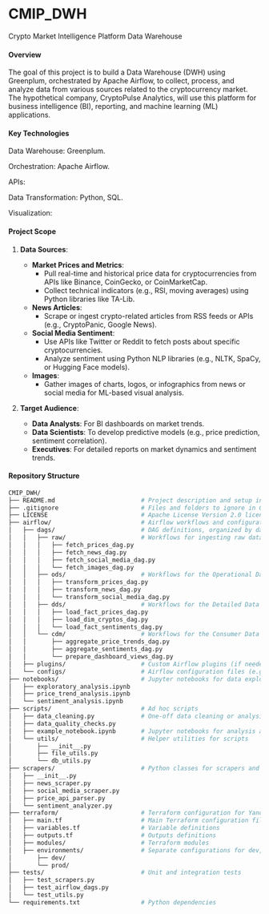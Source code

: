 # **CMIP_DWH**
Crypto Market Intelligence Platform Data Warehouse

#### **Overview**

The goal of this project is to build a Data Warehouse (DWH) using Greenplum, orchestrated by Apache Airflow, to collect, process, and analyze data from various sources related to the cryptocurrency market. The hypothetical company, CryptoPulse Analytics, will use this platform for business intelligence (BI), reporting, and machine learning (ML) applications.

#### **Key Technologies**

Data Warehouse: Greenplum.

Orchestration: Apache Airflow.

APIs:

Data Transformation: Python, SQL.

Visualization:

#### **Project Scope**

1. **Data Sources**:
   - **Market Prices and Metrics**:
     - Pull real-time and historical price data for cryptocurrencies from APIs like Binance, CoinGecko, or CoinMarketCap.
     - Collect technical indicators (e.g., RSI, moving averages) using Python libraries like TA-Lib.
   - **News Articles**:
     - Scrape or ingest crypto-related articles from RSS feeds or APIs (e.g., CryptoPanic, Google News).
   - **Social Media Sentiment**:
     - Use APIs like Twitter or Reddit to fetch posts about specific cryptocurrencies.
     - Analyze sentiment using Python NLP libraries (e.g., NLTK, SpaCy, or Hugging Face models).
   - **Images**:
     - Gather images of charts, logos, or infographics from news or social media for ML-based visual analysis.

2. **Target Audience**:
   - **Data Analysts**: For BI dashboards on market trends.
   - **Data Scientists**: To develop predictive models (e.g., price prediction, sentiment correlation).
   - **Executives**: For detailed reports on market dynamics and sentiment trends.


#### **Repository Structure**

``` sh
CMIP_DWH/
├── README.md                        # Project description and setup instructions
├── .gitignore                       # Files and folders to ignore in Git
├── LICENSE                          # Apache License Version 2.0 license file
├── airflow/                         # Airflow workflows and configuration
│   ├── dags/                        # DAG definitions, organized by data layers
│   │   ├── raw/                     # Workflows for ingesting raw data
│   │   │   ├── fetch_prices_dag.py
│   │   │   ├── fetch_news_dag.py
│   │   │   ├── fetch_social_media_dag.py
│   │   │   └── fetch_images_dag.py
│   │   ├── ods/                     # Workflows for the Operational Data Store (cleaned data)
│   │   │   ├── transform_prices_dag.py
│   │   │   ├── transform_news_dag.py
│   │   │   └── transform_social_media_dag.py
│   │   ├── dds/                     # Workflows for the Detailed Data Store (fact and dimension tables)
│   │   │   ├── load_fact_prices_dag.py
│   │   │   ├── load_dim_cryptos_dag.py
│   │   │   └── load_fact_sentiments_dag.py
│   │   └── cdm/                     # Workflows for the Consumer Data Mart (aggregated and analytics-ready data)
│   │       ├── aggregate_price_trends_dag.py
│   │       ├── aggregate_sentiments_dag.py
│   │       └── prepare_dashboard_views_dag.py
│   ├── plugins/                     # Custom Airflow plugins (if needed)
│   └── configs/                     # Airflow configuration files (e.g., connections, variables)
├── notebooks/                       # Jupyter notebooks for data exploration and visualization
│   ├── exploratory_analysis.ipynb
│   ├── price_trend_analysis.ipynb
│   └── sentiment_analysis.ipynb
├── scripts/                         # Ad hoc scripts
│   ├── data_cleaning.py             # One-off data cleaning or analysis scripts
│   ├── data_quality_checks.py
│   ├── example_notebook.ipynb       # Jupyter notebooks for analysis and testing
│   └── utils/                       # Helper utilities for scripts
│       ├── __init__.py
│       ├── file_utils.py
│       └── db_utils.py
├── scrapers/                        # Python classes for scrapers and API parsers
│   ├── __init__.py
│   ├── news_scraper.py
│   ├── social_media_scraper.py
│   ├── price_api_parser.py
│   └── sentiment_analyzer.py
├── terraform/                       # Terraform configuration for Yandex Cloud resources
│   ├── main.tf                      # Main Terraform configuration file
│   ├── variables.tf                 # Variable definitions
│   ├── outputs.tf                   # Outputs definitions
│   ├── modules/                     # Terraform modules
│   ├── environments/                # Separate configurations for dev, prod
│       ├── dev/
│       └── prod/
├── tests/                           # Unit and integration tests
│   ├── test_scrapers.py
│   ├── test_airflow_dags.py
│   └── test_utils.py
└── requirements.txt                 # Python dependencies
```
